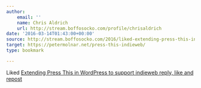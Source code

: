 ```yaml
---
author:
    email: ''
    name: Chris Aldrich
    url: http://stream.boffosocko.com/profile/chrisaldrich
date: '2016-03-14T01:43:00+00:00'
source: http://stream.boffosocko.com/2016/liked-extending-press-this-in-wordpress-to-support-indieweb-reply
target: https://petermolnar.net/press-this-indieweb/
type: bookmark

---
```


<i></i>
Liked
<a href="https://petermolnar.eu/press-this-indieweb/" rel="nofollow">
  Extending Press This in WordPress to support indieweb reply, like and repost</a>